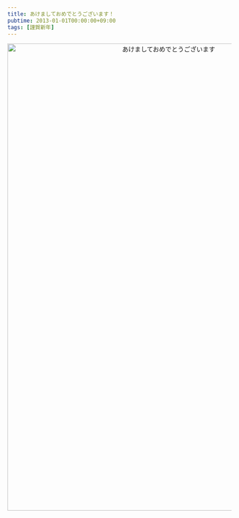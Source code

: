 ```yaml
---
title: あけましておめでとうございます！
pubtime: 2013-01-01T00:00:00+09:00
tags: [謹賀新年]
---
```


<div style="text-align: center"><img alt="あけましておめでとうございます" src="/blog/2013/01/nenga.jpg" height="1049" width="709" /></div>
